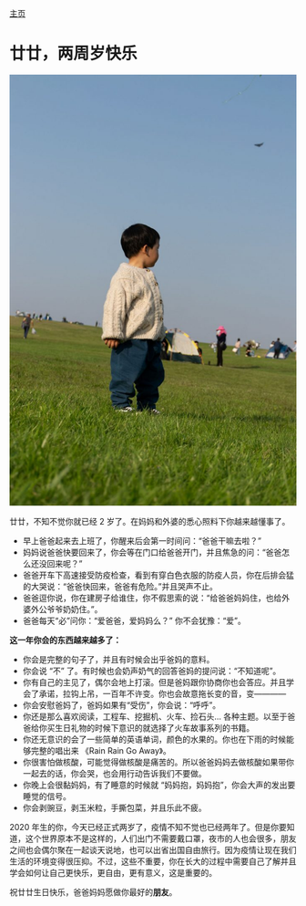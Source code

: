 [主页](/README.md)

# 廿廿，两周岁快乐

![廿廿两周岁快乐](/Static/Pics/2023/20230424_廿廿两周岁快乐_1.jpg)

廿廿，不知不觉你就已经 2 岁了。在妈妈和外婆的悉心照料下你越来越懂事了。

* 早上爸爸起来去上班了，你醒来后会第一时间问：“爸爸干嘛去啦？”
* 妈妈说爸爸快要回来了，你会等在门口给爸爸开门，并且焦急的问：“爸爸怎么还没回来呢？”
* 爸爸开车下高速接受防疫检查，看到有穿白色衣服的防疫人员，你在后排会猛的大哭说：“爸爸快回来，爸爸有危险。”并且哭声不止。
* 爸爸逗你说，你在建房子给谁住，你不假思索的说：“给爸爸妈妈住，也给外婆外公爷爷奶奶住。”。
* 爸爸每天“必”问你：“爱爸爸，爱妈妈么？” 你不会犹豫：“爱”。

**这一年你会的东西越来越多了：**

* 你会是完整的句子了，并且有时候会出乎爸妈的意料。
* 你会说 “不” 了。有时候也会奶声奶气的回答爸妈的提问说：“不知道呢”。
* 你有自己的主见了，偶尔会地上打滚。但是爸妈跟你协商你也会答应。并且学会了承诺，拉钩上吊，一百年不许变。你也会故意拖长变的音，变————
* 你会安慰爸妈了，爸妈如果有“受伤”，你会说：“呼呼”。
* 你还是那么喜欢阅读，工程车、挖掘机、火车、捡石头… 各种主题。以至于爸爸给你买生日礼物的时候下意识的就选择了火车故事系列的书籍。
* 你还无意识的会了一些简单的英语单词，颜色的水果的。你也在下雨的时候能够完整的唱出来 《Rain Rain Go Away》。
* 你很害怕做核酸，可能觉得做核酸是痛苦的。所以爸爸妈妈去做核酸如果带你一起去的话，你会哭，也会用行动告诉我们不要做。
* 你晚上会很黏妈妈，有了睡意的时候就 “妈妈抱，妈妈抱”，你会大声的发出要睡觉的信号。
* 你会剥豌豆，剥玉米粒，手撕包菜，并且乐此不疲。

2020 年生的你，今天已经正式两岁了，疫情不知不觉也已经两年了。但是你要知道，这个世界原本不是这样的，人们出门不需要戴口罩，夜市的人也会很多，朋友之间也会偶尔聚在一起谈天说地，也可以出省出国自由旅行。因为疫情让现在我们生活的环境变得很压抑。不过，这些不重要，你在长大的过程中需要自己了解并且学会如何让自己更快乐，更自由，更有意义，这是重要的。

祝廿廿生日快乐，爸爸妈妈愿做你最好的**朋友**。